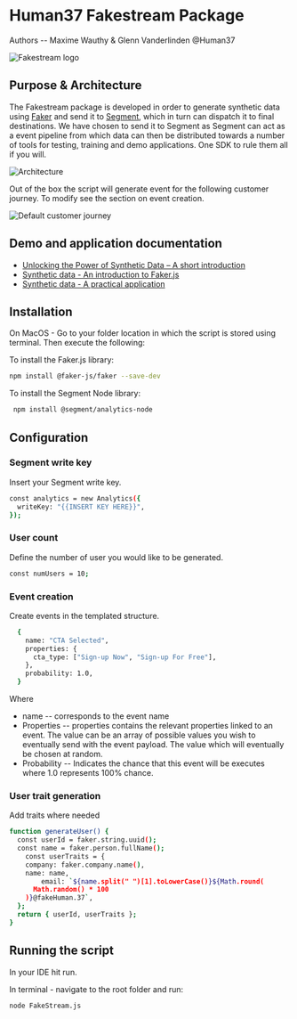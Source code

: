 # Human37 Fakestream Package

Authors -- Maxime Wauthy & Glenn Vanderlinden @Human37

![Fakestream logo](https://ibb.co/xqSGTZvH)

## Purpose & Architecture

The Fakestream package is developed in order to generate synthetic data using [Faker](https://fakerjs.dev/) and send it to [Segment](https://segment.com), which in turn can dispatch it to final destinations. We have chosen to send it to Segment as Segment can act as a event pipeline from which data can then be distributed towards a number of tools for testing, training and demo applications. One SDK to rule them all if you will. 

![Architecture](https://i.ibb.co/Yy7bZbN/Measurecamp-Copy-of-Page-1-1.png)

Out of the box the script will generate event for the following customer journey. To modify see the section on event creation.

![Default customer journey](https://i.ibb.co/p343whR/Screenshot-2023-11-30-at-16-38-18.png)

## Demo and application documentation

* [Unlocking the Power of Synthetic Data – A short introduction](https://www.human37.com/post/unlocking-the-power-of-synthetic-data-a-short-introduction)
* [Synthetic data - An introduction to Faker.js](https://www.youtube.com/watch?v=kEnZslyQaS4&list=PL4YD95ENcSNTRAW5k65PDrzzQd2OsJs_c&ab_channel=Human37)
* [Synthetic data - A practical application](https://www.youtube.com/watch?v=JSyif515NFU&list=PL4YD95ENcSNTRAW5k65PDrzzQd2OsJs_c&index=2&ab_channel=Human37)

## Installation

On MacOS - Go to your folder location in which the script is stored using terminal. Then execute the following:

To install the Faker.js library:

```sh
npm install @faker-js/faker --save-dev
```
To install the Segment Node library:
```sh
 npm install @segment/analytics-node
```
## Configuration

### Segment write key 

Insert your Segment write key.
```sh 
const analytics = new Analytics({
  writeKey: "{{INSERT KEY HERE}}",
});
```
### User count

Define the number of user you would like to be generated.
```sh 
const numUsers = 10;
```

### Event creation

Create events in the templated structure.

```sh
  {
    name: "CTA Selected",
    properties: {
      cta_type: ["Sign-up Now", "Sign-up For Free"],
    },
    probability: 1.0,
  }
 ```

Where

- name -- corresponds to the event name
- Properties -- properties contains the relevant properties linked to an event. The value can be an array of possible values you wish to eventually send with the event payload. The value which will eventually be chosen at random.
- Probability -- Indicates the chance that this event will be executes where 1.0 represents 100% chance.

### User trait generation

Add traits where needed

```sh
function generateUser() {
  const userId = faker.string.uuid();
  const name = faker.person.fullName();
    const userTraits = {
    company: faker.company.name(),
    name: name,
        email: `${name.split(" ")[1].toLowerCase()}${Math.round(
      Math.random() * 100
    )}@fakeHuman.37`,
  };
  return { userId, userTraits };
}
 ```
## Running the script

In your IDE hit run.

In terminal - navigate to the root folder and run:
```sh
node FakeStream.js
 ```

